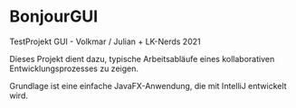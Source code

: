 # BonjourGUI
TestProjekt GUI - Volkmar / Julian + LK-Nerds 2021

Dieses Projekt dient dazu, typische Arbeitsabläufe eines kollaborativen Entwicklungsprozesses zu zeigen. 

Grundlage ist eine einfache JavaFX-Anwendung, die mit IntelliJ entwickelt wird. 

